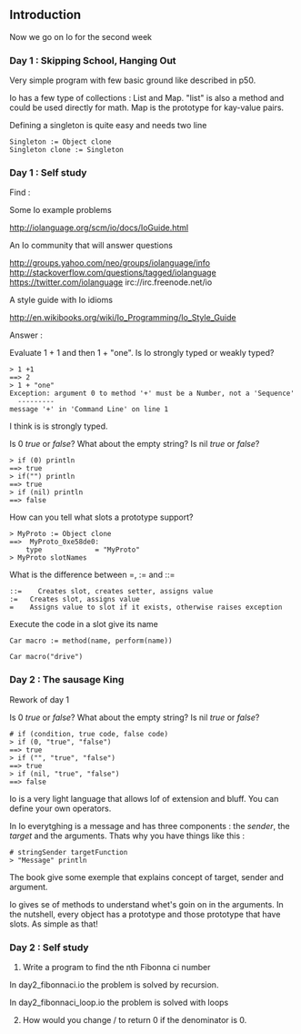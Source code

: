 ## Introduction

Now we go on Io for the second week

### Day 1 : Skipping School, Hanging Out

Very simple program with few basic ground like described in p50.

Io has a few type of collections : List and Map. "list" is also a method and could be used directly for math. Map is the prototype for kay-value pairs.

Defining a singleton is quite easy and needs two line

    Singleton := Object clone
    Singleton clone := Singleton

### Day 1 : Self study

Find :

Some Io example problems

http://iolanguage.org/scm/io/docs/IoGuide.html

An Io community that will answer questions

http://groups.yahoo.com/neo/groups/iolanguage/info
http://stackoverflow.com/questions/tagged/iolanguage
https://twitter.com/iolanguage
irc://irc.freenode.net/io

A style guide with Io idioms

http://en.wikibooks.org/wiki/Io_Programming/Io_Style_Guide

Answer :

Evaluate 1 + 1 and then 1 + "one". Is Io strongly typed or weakly typed?

    > 1 +1
    ==> 2
    > 1 + "one"
    Exception: argument 0 to method '+' must be a Number, not a 'Sequence'
      ---------
    message '+' in 'Command Line' on line 1

I think is is strongly typed.

Is 0 *true* or *false*? What about the empty string? Is nil *true* or *false*?

    > if (0) println
    ==> true
    > if("") println
    ==> true
    > if (nil) println
    ==> false

How can you tell what slots a prototype support?

    > MyProto := Object clone
    ==>  MyProto_0xe58de0:
        type             = "MyProto"
    > MyProto slotNames

What is the difference between =, := and ::=

    ::=    Creates slot, creates setter, assigns value
    :=   Creates slot, assigns value
    =    Assigns value to slot if it exists, otherwise raises exception

Execute the code in a slot give its name


    Car macro := method(name, perform(name))

    Car macro("drive")


### Day 2 : The sausage King

Rework of day 1

Is 0 *true* or *false*? What about the empty string? Is nil *true* or *false*?

    # if (condition, true code, false code)
    > if (0, "true", "false")
    ==> true
    > if ("", "true", "false")
    ==> true
    > if (nil, "true", "false")
    ==> false

Io is a very light language that allows lof of extension and bluff. You can define your own operators.

In Io everytghing is a message and has three components : the *sender*, the *target* and the arguments. Thats why you have things like this :

    # stringSender targetFunction
    > "Message" println

The book give some exemple that explains concept of target, sender and argument.

Io gives se of methods to understand whet's goin on in the arguments. In the nutshell, every object has a prototype and those prototype that have slots. As simple as that!

### Day 2 : Self study

1. Write a program to find the nth Fibonna ci number

In day2_fibonnaci.io the problem is solved by recursion.

In day2_fibonnaci_loop.io the problem is solved with loops

2. How would you change / to return 0 if the denominator is 0.